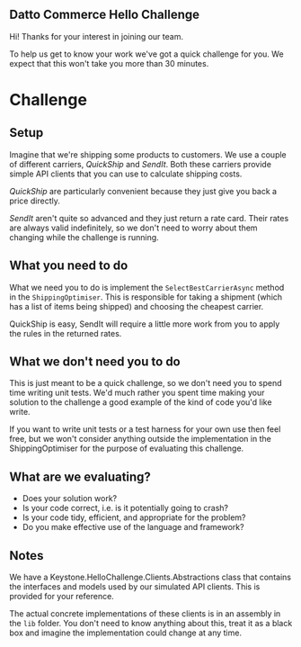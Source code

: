 Datto Commerce Hello Challenge
------------------------------

Hi! Thanks for your interest in joining our team.

To help us get to know your work we've got a quick challenge for you. We expect
that this won't take you more than 30 minutes.

# Challenge

## Setup

Imagine that we're shipping some products to customers. We use a couple of
different carriers, *QuickShip* and *SendIt*. Both these carriers provide
simple API clients that you can use to calculate shipping costs.

*QuickShip* are particularly convenient because they just give you back a
price directly.

*SendIt* aren't quite so advanced and they just return a rate card. Their
rates are always valid indefinitely, so we don't need to worry about them
changing while the challenge is running.

## What you need to do

What we need you to do is implement the `SelectBestCarrierAsync` method
in the `ShippingOptimiser`. This is responsible for taking a shipment
(which has a list of items being shipped) and choosing the cheapest
carrier.

QuickShip is easy, SendIt will require a little more work from you to
apply the rules in the returned rates.

## What we don't need you to do

This is just meant to be a quick challenge, so we don't need you to
spend time writing unit tests. We'd much rather you spent time making
your solution to the challenge a good example of the kind of code you'd
like write.

If you want to write unit tests or a test harness for your
own use then feel free, but we won't consider anything outside the
implementation in the ShippingOptimiser for the purpose of evaluating
this challenge.

## What are we evaluating?

* Does your solution work?
* Is your code correct, i.e. is it potentially going to crash?
* Is your code tidy, efficient, and appropriate for the problem?
* Do you make effective use of the language and framework?

## Notes

We have a Keystone.HelloChallenge.Clients.Abstractions class that
contains the interfaces and models used by our simulated API clients.
This is provided for your reference.

The actual concrete implementations of these clients is in an assembly
in the `lib` folder. You don't need to know anything about this, treat it
as a black box and imagine the implementation could change at any time.
